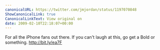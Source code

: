 ```yaml
---
canonicalURL: https://twitter.com/jmjordan/status/1197070848
ShowCanonicalLink: true
CanonicalLinkText: View original on
date: 2009-02-10T22:18:07+00:00
---
```

For all the iPhone fans out there. If you can't laugh at this, go get a Bold or something. http://bit.ly/ea7F